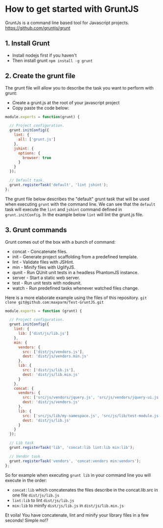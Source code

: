 # How to get started with GruntJS

GruntJs is a command line based tool for Javascript projects. https://github.com/gruntjs/grunt

## 1. Install Grunt

* Install nodejs first if you haven't
* Then install grunt `npm install -g grunt`

## 2. Create the grunt file

The grunt file will allow you to describe the task you want to perform with grunt:

* Create a grunt.js at the root of your javascript project
* Copy paste the code below:
```javascript
module.exports = function(grunt) {

  // Project configuration.
  grunt.initConfig({
    lint: {
      all: ['grunt.js']
    },
    jshint: {
      options: {
        browser: true
      }
    }
  });

  // Default task.
  grunt.registerTask('default', 'lint jshint');
};
```

The grunt file below describes the "default" grunt task that will be used when executing `grunt` with the command line.
We can see that the `default` task will execute the `lint` and `jshint` command defined in `grunt.initConfig`.
In the example below `lint` will lint the grunt.js file.

## 3. Grunt commands

Grunt comes out of the box with a bunch of command:
* concat - Concatenate files.
* init - Generate project scaffolding from a predefined template.
* lint - Validate files with JSHint.
* min - Minify files with UglifyJS.
* qunit - Run QUnit unit tests in a headless PhantomJS instance.
* server - Start a static web server.
* test - Run unit tests with nodeunit.
* watch - Run predefined tasks whenever watched files change.

Here is a more elaborate example using the files of this repository.
`git clone git@github.com:maxparm/Test-GruntJS.git`


```javascript
module.exports = function (grunt) {

  // Project configuration.
  grunt.initConfig({
    lint: {
      lib: ['dist/js/lib.js']
    },
    min: {
      vendors: {
        src: ['dist/js/vendors.js'],
        dest: 'dist/js/vendors.min.js'
      },
      lib: {
        src: ['dist/js/lib.js'],
        dest: 'dist/js/lib.min.js'
      }
    },
    concat: {
      vendors: {
        src: ['src/js/vendors/jquery.js', 'src/js/vendors/jquery-ui.js'],
        dest: 'dist/js/vendors.js'
      },
      lib: {
        src: ['src/js/lib/my-namespace.js', 'src/js/lib/test-module.js'],
        dest: 'dist/js/lib.js'
      }
    }
  });

  // Lib task
  grunt.registerTask('lib', 'concat:lib lint:lib min:lib');

  // Vendor task
  grunt.registerTask('vendors', 'concat:vendors min:vendors');
};
```

So for example when executing `grunt lib` in your command line you will execute in the order:
* `concat:lib` which concatenates the files describe in the concat.lib.src in one file `dist/js/lib.js`
* `lint:lib` to lint `dist/js/lib.js`
* `min:lib` to minify `dist/js/lib.js` in `dist/js/lib.min.js`


Et voila! You have concatenate, lint and minify your library files in a few seconds! Simple no!?

